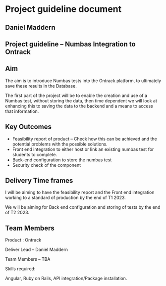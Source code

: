 # Project guideline document

## Daniel Maddern

## Project guideline – Numbas Integration to Ontrack

## Aim

The aim is to introduce Numbas tests into the Ontrack platform,
to ultimately save these results in the Database.

The first part of the project will be to enable the creation and use of a Numbas test,
without storing the data, then time dependent we will look at enhancing this to saving the data
to the backend and a means to access that information.

## Key Outcomes

- Feasibility report of product – Check how this can be achieved and the
  potential problems with the possible solutions.
- Front end integration to either host or link an existing numbas test for students to complete.
- Back-end configuration to store the numbas test
- Security check of the component

## Delivery Time frames

I will be aiming to have the feasibility report and the Front end integration
working to a standard of production by the end of T1 2023.

We will be aiming for Back end configuration and storing of tests by the end of T2 2023.

## Team Members

Product : Ontrack

Deliver Lead – Daniel Maddern

Team Members – TBA

Skills required:

Angular, Ruby on Rails, API integration/Package installation.
